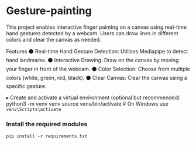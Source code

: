 # Gesture-painting
This project enables interactive finger painting on a canvas using real-time hand gestures detected by a webcam. Users can draw lines in different colors and clear the canvas as needed.

Features
⚫️ Real-time Hand Gesture Detection: Utilizes Mediapipe to detect hand landmarks.
⚫️ Interactive Drawing: Draw on the canvas by moving your finger in front of the webcam.
⚫️ Color Selection: Choose from multiple colors (white, green, red, black).
⚫️ Clear Canvas: Clear the canvas using a specific gesture.

▸ Create and activate a virtual environment (optional but recommended)
python3 -m venv venv
source venv/bin/activate  # On Windows use `venv\Scripts\activate`

### Install the required modules
`pip install -r requirements.txt`
